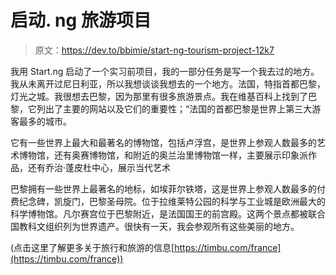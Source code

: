 # 启动. ng 旅游项目

> 原文：<https://dev.to/bbimie/start-ng-tourism-project-12k7>

我用 Start.ng 启动了一个实习前项目，我的一部分任务是写一个我去过的地方。我从未离开过尼日利亚，所以我想谈谈我想去的一个地方。法国，特指首都巴黎，灯光之城。我很想去巴黎，因为那里有很多旅游景点。我在维基百科上找到了巴黎，它列出了主要的网站以及它们的重要性；“法国的首都巴黎是世界上第三大游客最多的城市。

它有一些世界上最大和最著名的博物馆，包括卢浮宫，是世界上参观人数最多的艺术博物馆，还有奥赛博物馆，和附近的奥兰治里博物馆一样，主要展示印象派作品，还有乔治·蓬皮杜中心，展示当代艺术

巴黎拥有一些世界上最著名的地标，如埃菲尔铁塔，这是世界上参观人数最多的付费纪念碑，凯旋门，巴黎圣母院。位于拉维莱特公园的科学与工业城是欧洲最大的科学博物馆。凡尔赛宫位于巴黎附近，是法国国王的前宫殿。这两个景点都被联合国教科文组织列为世界遗产。很快有一天，我会参观所有这些美丽的地方。

(点击这里了解更多关于旅行和旅游的信息[https://timbu.com/france](https://timbu.com/france))